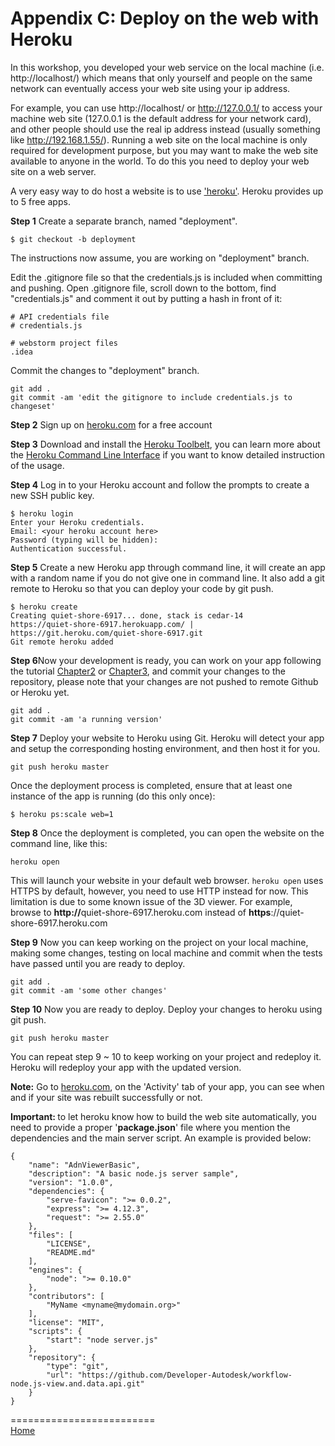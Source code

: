 # Appendix C: Deploy on the web with Heroku

In this workshop, you developed your web service on the local machine (i.e. http://localhost/) which means that only yourself and people 
on the same network can eventually access your web site using your ip address.

For example, you can use http://localhost/ or http://127.0.0.1/ to access your machine web site (127.0.0.1 is the default address for your network card),
and other people should use the real ip address instead (usually something like http://192.168.1.55/). Running a web site on the local machine is only 
required for development purpose, but you may want to make the web site available to anyone in the world. To do this you need to deploy your web site 
on a web server.

A very easy way to do host a website is to use ['heroku'](https://www.heroku.com/). Heroku provides up to 5 free apps.

<b>Step 1</b> Create a separate branch, named "deployment".
```
$ git checkout -b deployment
```

The instructions now assume, you are working on "deployment" branch.

Edit the .gitignore file so that the credentials.js is included when committing and pushing.
Open .gitignore file, scroll down to the bottom, find "credentials.js" and comment it out by putting a 
hash in front of it: 
```
# API credentials file
# credentials.js 

# webstorm project files
.idea
```

Commit the changes to "deployment" branch.

```
git add .
git commit -am 'edit the gitignore to include credentials.js to changeset'
```

<b>Step 2</b> Sign up on [heroku.com](https://www.heroku.com/) for a free account

<b>Step 3</b> Download and install the [Heroku Toolbelt](https://toolbelt.heroku.com/), 
you can learn more about the [Heroku Command Line Interface](https://devcenter.heroku.com/categories/command-line) 
if you want to know detailed instruction of the usage.

<b>Step 4</b> Log in to your Heroku account and follow the prompts to create a new SSH public key.
```
$ heroku login
Enter your Heroku credentials.
Email: <your heroku account here>
Password (typing will be hidden): 
Authentication successful.
```

<b>Step 5</b> Create a new Heroku app through command line, it will create an app with a random name if you 
do not give one in command line. It also add a git remote to Heroku so that you can deploy your code by git push.
```
$ heroku create
Creating quiet-shore-6917... done, stack is cedar-14
https://quiet-shore-6917.herokuapp.com/ | https://git.heroku.com/quiet-shore-6917.git
Git remote heroku added
```

<b>Step 6</b>Now your development is ready, you can work on your app following the tutorial 
[Chapter2](Chapter-2.md) or [Chapter3](Chapter-3.md), and commit your changes to the repository, 
please note that your changes are not pushed to remote Github or Heroku yet. 
```
git add .
git commit -am 'a running version'
````

<b>Step 7</b> Deploy your website to Heroku using Git. Heroku will detect your app and setup the 
corresponding hosting environment, and then host it for you. 
```
git push heroku master
```

Once the deployment process is completed, ensure that at least one instance of the app is 
running (do this only once):
```
$ heroku ps:scale web=1
```

<b>Step 8</b> Once the deployment is completed, you can open the website on the command line, like this:
```
heroku open
```
This will launch your website in your default web browser. `heroku open` uses HTTPS by default, however,
you need to use HTTP instead for now. This limitation is due to some known issue of the 3D viewer.
For example, browse to <b>http://</b>quiet-shore-6917.heroku.com instead of <b>https</b>://quiet-shore-6917.heroku.com
 
<b>Step 9</b> Now you can keep working on the project on your local machine, making some changes, 
testing on local machine and commit when the tests have passed until you are ready to deploy.
```
git add .
git commit -am 'some other changes'
``` 
 
<b>Step 10</b> Now you are ready to deploy. Deploy your changes to heroku using git push.
```
git push heroku master
``` 
 
You can repeat step 9 ~ 10 to keep working on your project and redeploy it. Heroku will redeploy 
your app with the updated version. 
 
<b>Note:</b> Go to [heroku.com](https://dashboard.heroku.com), on the 'Activity' tab of your app, you 
can see when and if your site was rebuilt successfully or not.


<b>Important: </b> to let heroku know how to build the web site automatically, you need to provide a proper '<b>package.json</b>' file where you mention the dependencies 
and the main server script. An example is provided below:
```
{
	"name": "AdnViewerBasic",
	"description": "A basic node.js server sample",
	"version": "1.0.0",
	"dependencies": {
		"serve-favicon": ">= 0.0.2",
		"express": ">= 4.12.3",
		"request": ">= 2.55.0"
	},
	"files": [
		"LICENSE",
		"README.md"
	],
	"engines": {
		"node": ">= 0.10.0"
	},
	"contributors": [
		"MyName <myname@mydomain.org>"
	],
	"license": "MIT",
	"scripts": {
		"start": "node server.js"
	},
	"repository": {
		"type": "git",
		"url": "https://github.com/Developer-Autodesk/workflow-node.js-view.and.data.api.git"
	}
}
```


=========================  
[Home](README.md)

